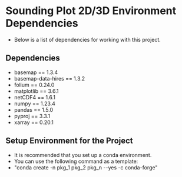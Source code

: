 # Sounding Plot 2D/3D Environment Dependencies
- Below is a list of dependencies for working with this project.

## Dependencies
- basemap == 1.3.4
- basemap-data-hires == 1.3.2
- folium == 0.24.0
- matplotlib == 3.6.1
- netCDF4 == 1.6.1
- numpy == 1.23.4
- pandas == 1.5.0
- pyproj == 3.3.1
- xarray == 0.20.1

## Setup Environment for the Project
- It is recommended that you set up a conda environment.
- You can use the following command as a template:
- "conda create -n pkg_1 pkg_2 pkg_n --yes -c conda-forge"